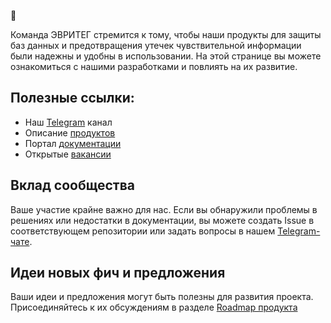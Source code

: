 👋

Команда ЭВРИТЕГ стремится к тому, чтобы наши продукты для защиты баз данных и предотвращения утечек чувствительной информации были надежны и удобны в использовании. На этой странице вы можете ознакомиться с нашими разработками и повлиять на их развитие.

## Полезные ссылки:
- Наш [Telegram](https://t.me/everytag_it) канал
- Описание [продуктов](https://www.everytag.ru/)
- Портал [документации](https://docs.everytag.ru/)
- Открытые [вакансии](https://www.everytag.ru/careers)

## Вклад сообщества
Ваше участие крайне важно для нас. Если вы обнаружили проблемы в решениях или недостатки в документации, вы можете создать Issue в соответствующем репозитории или задать вопросы в нашем [Telegram-чате](https://t.me/+2BQTo-m9dJNjZWJi).

## Идеи новых фич и предложения
Ваши идеи и предложения могут быть полезны для развития проекта. Присоединяйтесь к их обсуждениям в разделе [Roadmap продукта](https://github.com/orgs/everytag/projects/2)
